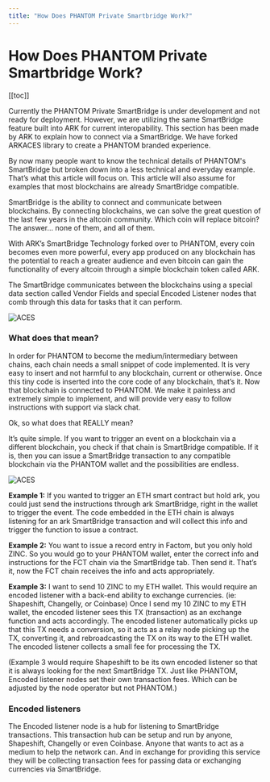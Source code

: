 ```yaml
---
title: "How Does PHANTOM Private Smartbridge Work?"
---
```


# How Does PHANTOM Private Smartbridge Work?

[[toc]]

Currently the PHANTOM Private SmartBridge is under development and not ready for deployment. However, we are utilizing the same SmartBridge feature built into ARK for current interopability. This section has been made by ARK to explain how to connect via a SmartBridge. We have forked ARKACES library to create a PHANTOM branded experience. 

By now many people want to know the technical details of PHANTOM's SmartBridge but broken down into a less technical and everyday example. That’s what this article will focus on. This article will also assume for examples that most blockchains are already SmartBridge compatible.

SmartBridge is the ability to connect and communicate between blockchains. By connecting blockchains, we can solve the great question of the last few years in the altcoin community. Which coin will replace bitcoin? The answer… none of them, and all of them.

With ARK’s SmartBridge Technology forked over to PHANTOM, every coin becomes even more powerful, every app produced on any blockchain has the potential to reach a greater audience and even bitcoin can gain the functionality of every altcoin through a simple blockchain token called ARK.

The SmartBridge communicates between the blockchains using a special data section called Vendor Fields and special Encoded Listener nodes that comb through this data for tasks that it can perform.

![ACES](./assets/how-does-ark-smartbridge-work/9b0fa65-aces-ark-to-eth.png)

### What does that mean?
In order for PHANTOM to become the medium/intermediary between chains, each chain needs a small snippet of code implemented. It is very easy to insert and not harmful to any blockchain, current or otherwise. Once this tiny code is inserted into the core code of any blockchain, that’s it. Now that blockchain is connected to PHANTOM. We make it painless and extremely simple to implement, and will provide very easy to follow instructions with support via slack chat.

Ok, so what does that REALLY mean?

It’s quite simple. If you want to trigger an event on a blockchain via a different blockchain, you check if that chain is SmartBridge compatible. If it is, then you can issue a SmartBridge transaction to any compatible blockchain via the PHANTOM wallet and the possibilities are endless.

![ACES](./assets/how-does-ark-smartbridge-work/ba51bff-aces-marketplace-contract-form.png)

**Example 1:** If you wanted to trigger an ETH smart contract but hold ark, you could just send the instructions through ark SmartBridge, right in the wallet to trigger the event. The code embedded in the ETH chain is always listening for an ark SmartBridge transaction and will collect this info and trigger the function to issue a contract.

**Example 2:** You want to issue a record entry in Factom, but you only hold ZINC. So you would go to your PHANTOM wallet, enter the correct info and instructions for the FCT chain via the SmartBridge tab. Then send it. That’s it, now the FCT chain receives the info and acts appropriately.

**Example 3:** I want to send 10 ZINC to my ETH wallet. This would require an encoded listener with a back-end ability to exchange currencies. (ie: Shapeshift, Changelly, or Coinbase) Once I send my 10 ZINC to my ETH wallet, the encoded listener sees this TX (transaction) as an exchange function and acts accordingly. The encoded listener automatically picks up that this TX needs a conversion, so it acts as a relay node picking up the TX, converting it, and rebroadcasting the TX on its way to the ETH wallet. The encoded listener collects a small fee for processing the TX.

(Example 3 would require Shapeshift to be its own encoded listener so that it is always looking for the next SmartBridge TX. Just like PHANTOM, Encoded listener nodes set their own transaction fees. Which can be adjusted by the node operator but not PHANTOM.)

### Encoded listeners
The Encoded listener node is a hub for listening to SmartBridge transactions. This transaction hub can be setup and run by anyone, Shapeshift, Changelly or even Coinbase. Anyone that wants to act as a medium to help the network can. And in exchange for providing this service they will be collecting transaction fees for passing data or exchanging currencies via SmartBridge.
